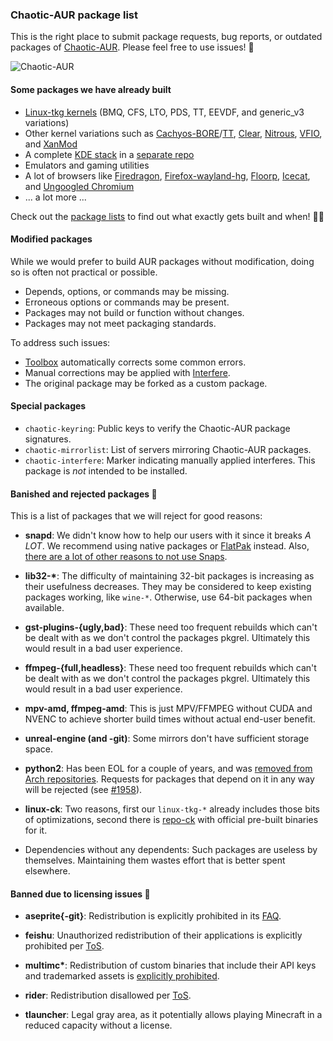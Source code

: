 ### Chaotic-AUR package list

This is the right place to submit package requests, bug reports, or outdated packages of [Chaotic-AUR](https://aur.chaotic.cx). Please feel free to use issues! 📜

![Chaotic-AUR](https://avatars.githubusercontent.com/u/66071775?s=400&u=99bc0536e7e77fe3e58839996600848f2d930ed5&v=4)

#### Some packages we have already built

- [Linux-tkg kernels](https://github.com/Frogging-Family/linux-tkg) (BMQ, CFS, LTO, PDS, TT, EEVDF, and generic_v3 variations)
- Other kernel variations such as
    [Cachyos-BORE](https://aur.archlinux.org/packages/linux-cachyos-bore)/[TT](https://aur.archlinux.org/packages/linux-tt),
    [Clear](https://aur.archlinux.org/packages/linux-clear),
    [Nitrous](https://aur.archlinux.org/packages/linux-nitrous),
    [VFIO](https://aur.archlinux.org/packages/linux-vfio),
    and [XanMod](https://aur.archlinux.org/packages/linux-xanmod)
- A complete [KDE stack](https://invent.kde.org/explore/groups?sort=name_asc) in a [separate repo](https://forum.garudalinux.org/t/kde-6-repository-testing/31442)
- Emulators and gaming utilities
- A lot of browsers like
    [Firedragon](https://github.com/dr460nf1r3/firedragon-browser),
    [Firefox-wayland-hg](https://aur.archlinux.org/packages/firefox-wayland-hg),
    [Floorp](https://floorp.app/),
    [Icecat](http://www.gnu.org/software/gnuzilla/),
    and [Ungoogled Chromium](https://github.com/Eloston/ungoogled-chromium)
- ... a lot more ...

Check out the [package lists](https://github.com/chaotic-aur/packages/find/main) to find out what exactly gets built and when! 🕵️‍♀️

#### Modified packages

While we would prefer to build AUR packages without modification, doing so is often not practical or possible.

- Depends, options, or commands may be missing.
- Erroneous options or commands may be present.
- Packages may not build or function without changes.
- Packages may not meet packaging standards.

To address such issues:

- [Toolbox](https://github.com/chaotic-aur/toolbox) automatically corrects some common errors.
- Manual corrections may be applied with [Interfere](https://github.com/chaotic-aur/interfere).
- The original package may be forked as a custom package.

#### Special packages

- `chaotic-keyring`: Public keys to verify the Chaotic-AUR package signatures.
- `chaotic-mirrorlist`: List of servers mirroring Chaotic-AUR packages.
- `chaotic-interfere`: Marker indicating manually applied interferes.  This package is *not* intended to be installed.

#### Banished and rejected packages 📑

This is a list of packages that we will reject for good reasons:

- **snapd**: We didn't know how to help our users with it since it breaks *A LOT*. We recommend using native packages or [FlatPak](https://wiki.archlinux.org/title/Flatpak) instead. Also, [there are a lot of other reasons to not use Snaps](https://old.reddit.com/r/linuxmemes/comments/ppyz0g/damn_you_ubuntu/hd7jg1p/).

- **lib32-\***: The difficulty of maintaining 32-bit packages is increasing as their usefulness decreases.  They may be considered to keep existing packages working, like `wine-*`.  Otherwise, use 64-bit packages when available.

- **gst-plugins-{ugly,bad}**: These need too frequent rebuilds which can't be dealt with as we don't control the packages pkgrel. Ultimately this would result in a bad user experience.

- **ffmpeg-{full,headless}**:  These need too frequent rebuilds which can't be dealt with as we don't control the packages pkgrel. Ultimately this would result in a bad user experience.

- **mpv-amd, ffmpeg-amd**: This is just MPV/FFMPEG without CUDA and NVENC to achieve shorter build times without actual end-user benefit.

- **unreal-engine (and -git)**: Some mirrors don't have sufficient storage space.

- **python2**: Has been EOL for a couple of years, and was [removed from Arch repositories](https://archlinux.org/news/removing-python2-from-the-repositories/). Requests for packages that depend on it in any way will be rejected (see [#1958](https://github.com/chaotic-aur/packages/issues/1958)).

- **linux-ck**: Two reasons, first our `linux-tkg-*` already includes those bits of optimizations, second there is [repo-ck](https://wiki.archlinux.org/title/Unofficial_user_repositories#repo-ck) with official pre-built binaries for it.

- Dependencies without any dependents: Such packages are useless by themselves.  Maintaining them wastes effort that is better spent elsewhere.

#### Banned due to licensing issues 🛑

- **aseprite{-git}**: Redistribution is explicitly prohibited in its [FAQ](https://www.aseprite.org/faq/#can-i-redistribute-aseprite).

- **feishu**: Unauthorized redistribution of their applications is explicitly prohibited per [ToS](https://www.feishu.cn/en/terms).

- **multimc\***: Redistribution of custom binaries that include their API keys and trademarked assets is [explicitly prohibited](https://multimc.org/#Branding).

- **rider**: Redistribution disallowed per [ToS](https://www.jetbrains.com/legal/docs/toolbox/user).

- **tlauncher**: Legal gray area, as it potentially allows playing Minecraft in a reduced capacity without a license.
